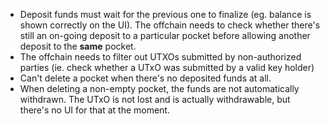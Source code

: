 - Deposit funds must wait for the previous one to finalize (eg. balance is shown correctly on the UI). The offchain needs to check whether there's still an on-going deposit to a particular pocket before allowing another deposit to the **same** pocket.
- The offchain needs to filter out UTXOs submitted by non-authorized parties (ie. check whether a UTxO was submitted by a valid key holder)
- Can't delete a pocket when there's no deposited funds at all.
- When deleting a non-empty pocket, the funds are not automatically withdrawn. The UTxO is not lost and is actually withdrawable, but there's no UI for that at the moment.
